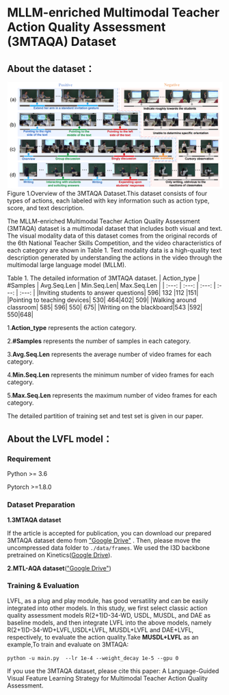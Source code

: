 # MLLM-enriched Multimodal Teacher Action Quality Assessment (3MTAQA) Dataset 

## About the dataset：
![image](https://github.com/aaauthors/TAQADataset/blob/main/CoVL/fig/Overview%20of%20TAQA.png)
Figure 1.Overview of the 3MTAQA Dataset.This dataset consists of four types of actions, each labeled with key information such as action type, score, and text description. 

  The MLLM-enriched Multimodal Teacher Action Quality Assessment (3MTAQA) dataset is a multimodal dataset that includes both visual and text. The visual modality data of this dataset comes from the original records of the 6th National Teacher Skills Competition, and the video characteristics of each category are shown in Table 1. Text modality data is a high-quality text description generated by understanding the actions in the video through the multimodal large language model (MLLM). 

  			
Table 1. The detailed information of 3MTAQA dataset.
| Action_type | #Samples | Avg.Seq.Len | Min.Seq.Len| Max.Seq.Len |
| :---: | :---: | :---: | :---: | :---: | 
|Inviting students to answer questions|	596|	132	|112	|151|
|Pointing to teaching devices|	530|	464|402|	509|
|Walking around classroom|	585|	596|	550|	675|
|Writing on the blackboard|543	|592|	550|648|

1.**Action_type** represents the action category.

2.**#Samples** represents the number of samples in each category. 

3.**Avg.Seq.Len** represents the average number of video frames for each category. 

4.**Min.Seq.Len** represents the minimum number of video frames for each category.

5.**Max.Seq.Len** represents the maximum number of video frames for each category. 

The detailed partition of training set and test set is given in our paper.

## About the LVFL model：

### Requirement
Python >= 3.6

Pytorch >=1.8.0

### Dataset Preparation
**1.3MTAQA dataset**

If the article is accepted for publication, you can download our prepared 3MTAQA dataset demo from ["Google Drive"](https://drive.google.com/file/d/13Rr3XIo5t2QygmerOVCFn1pRiyg4wPVC/view?usp=sharing) . Then, please move the uncompressed data folder to `./data/frames`. We used the I3D backbone pretrained on Kinetics([Google Drive](https://drive.google.com/file/d/1M_4hN-beZpa-eiYCvIE7hsORjF18LEYU/)).

**2.MTL-AQA dataset**(["Google Drive"](https://drive.google.com/file/d/1T7bVrqdElRLoR3l6TxddFQNPAUIgAJL7/))

### Training & Evaluation

LVFL, as a plug and play module, has good versatility and can be easily integrated into other models. In this study, we first select classic action quality assessment models R(2+1)D-34-WD, USDL, MUSDL, and DAE as baseline models, and then integrate LVFL into the above models, namely R(2+1)D-34-WD+LVFL,USDL+LVFL, MUSDL+LVFL and DAE+LVFL, respectively, to evaluate the action quality.Take **MUSDL+LVFL** as an example,To train and evaluate on 3MTAQA:

` python -u main.py  --lr 1e-4 --weight_decay 1e-5 --gpu 0 `

If you use the 3MTAQA dataset, please cite this paper: A Language-Guided Visual Feature Learning Strategy for Multimodal Teacher Action Quality Assessment.
